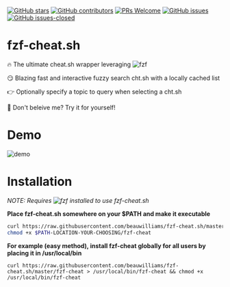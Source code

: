 [![GitHub stars](https://img.shields.io/github/stars/beauwilliams/fzf-cht.sh.svg?style=social&label=Star)](https://GitHub.com/beauwilliams/fzf-cht.sh/stargazers/)
[![GitHub contributors](https://img.shields.io/github/contributors/beauwilliams/fzf-cht.sh.svg)](https://GitHub.com/beauwilliams/fzf-cht.sh/graphs/contributors/)
[![PRs Welcome](https://img.shields.io/badge/PRs-welcome-brightgreen.svg)](http://makeapullrequest.com)
[![GitHub issues](https://img.shields.io/github/issues/beauwilliams/fzf-cht.sh.svg)](https://GitHub.com/beauwilliams/fzf-cht.sh/issues/)
[![GitHub issues-closed](https://img.shields.io/github/issues-closed/beauwilliams/fzf-cht.sh.svg)](https://GitHub.com/beauwilliams/fzf-cht.sh/issues?q=is%3Aissue+is%3Aclosed)

#  fzf-cheat.sh

🔥 The ultimate cheat.sh wrapper leveraging ![fzf](https://github.com/junegunn/fzf)

😏 Blazing fast and interactive fuzzy search cht.sh with a locally cached list

👉 Optionally specify a topic to query when selecting a cht.sh

🤨 Don't beleive me? Try it for yourself!

# Demo

![demo](https://i.ibb.co/9s4yXH7/ezgif-com-gif-maker-opt.gif)

# Installation

*NOTE: Requires ![fzf](https://github.com/junegunn/fzf) installed to use fzf-cheat.sh*


**Place fzf-cheat.sh somewhere on your $PATH and make it executable**
```bash
curl https://raw.githubusercontent.com/beauwilliams/fzf-cheat.sh/master/fzf-cheat > $PATH-LOCATION-YOUR-CHOOSING/fzf-cheat
chmod +x $PATH-LOCATION-YOUR-CHOOSING/fzf-cheat
```


**For example (easy method), install fzf-cheat globally for all users by placing it in /usr/local/bin**
```b
curl https://raw.githubusercontent.com/beauwilliams/fzf-cheat.sh/master/fzf-cheat > /usr/local/bin/fzf-cheat && chmod +x /usr/local/bin/fzf-cheat
```
